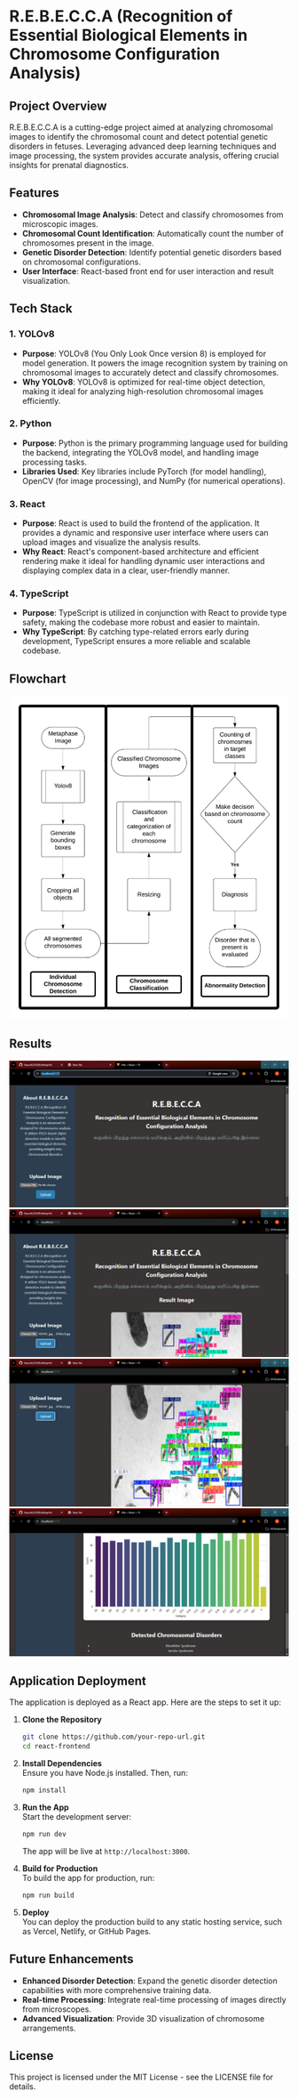 # R.E.B.E.C.C.A (Recognition of Essential Biological Elements in Chromosome Configuration Analysis)

## Project Overview

R.E.B.E.C.C.A is a cutting-edge project aimed at analyzing chromosomal images to identify the chromosomal count and detect potential genetic disorders in fetuses. Leveraging advanced deep learning techniques and image processing, the system provides accurate analysis, offering crucial insights for prenatal diagnostics.

## Features

- **Chromosomal Image Analysis**: Detect and classify chromosomes from microscopic images.
- **Chromosomal Count Identification**: Automatically count the number of chromosomes present in the image.
- **Genetic Disorder Detection**: Identify potential genetic disorders based on chromosomal configurations.
- **User Interface**: React-based front end for user interaction and result visualization.

## Tech Stack

### 1. **YOLOv8**
   - **Purpose**: YOLOv8 (You Only Look Once version 8) is employed for model generation. It powers the image recognition system by training on chromosomal images to accurately detect and classify chromosomes.
   - **Why YOLOv8**: YOLOv8 is optimized for real-time object detection, making it ideal for analyzing high-resolution chromosomal images efficiently.

### 2. **Python**
   - **Purpose**: Python is the primary programming language used for building the backend, integrating the YOLOv8 model, and handling image processing tasks.
   - **Libraries Used**: Key libraries include PyTorch (for model handling), OpenCV (for image processing), and NumPy (for numerical operations).

### 3. **React**
   - **Purpose**: React is used to build the frontend of the application. It provides a dynamic and responsive user interface where users can upload images and visualize the analysis results.
   - **Why React**: React's component-based architecture and efficient rendering make it ideal for handling dynamic user interactions and displaying complex data in a clear, user-friendly manner.

### 4. **TypeScript**
   - **Purpose**: TypeScript is utilized in conjunction with React to provide type safety, making the codebase more robust and easier to maintain.
   - **Why TypeScript**: By catching type-related errors early during development, TypeScript ensures a more reliable and scalable codebase.

## Flowchart

![Flowchart](images/0.png)

## Results

![Results](images/1.png)
![Results](images/2.png)
![Results](images/3.png)
![Results](images/4.png)

## Application Deployment

The application is deployed as a React app. Here are the steps to set it up:

1. **Clone the Repository**  
   ```bash
   git clone https://github.com/your-repo-url.git
   cd react-frontend
   ```

2. **Install Dependencies**  
   Ensure you have Node.js installed. Then, run:
   ```bash
   npm install
   ```

3. **Run the App**  
   Start the development server:
   ```bash
   npm run dev
   ```
   The app will be live at `http://localhost:3000`.

4. **Build for Production**  
   To build the app for production, run:
   ```bash
   npm run build
   ```

5. **Deploy**  
   You can deploy the production build to any static hosting service, such as Vercel, Netlify, or GitHub Pages.

## Future Enhancements

- **Enhanced Disorder Detection**: Expand the genetic disorder detection capabilities with more comprehensive training data.
- **Real-time Processing**: Integrate real-time processing of images directly from microscopes.
- **Advanced Visualization**: Provide 3D visualization of chromosome arrangements.

## License

This project is licensed under the MIT License - see the LICENSE file for details.